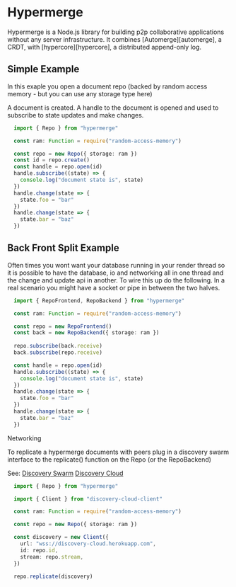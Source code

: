 # Hypermerge

Hypermerge is a Node.js library for building p2p collaborative applications without any server infrastructure.
It combines [Automerge][automerge], a CRDT, with [hypercore][hypercore], a distributed append-only log.

## Simple Example

In this exaple you open a document repo (backed by random access memory - but
you can use any storage type here)

A document is created.  A handle to the document is opened and used to
subscribe to state updates and make changes.

```ts
  import { Repo } from "hypermerge"

  const ram: Function = require("random-access-memory")

  const repo = new Repo({ storage: ram })
  const id = repo.create()
  const handle = repo.open(id)
  handle.subscribe((state) => {
    console.log("document state is", state)
  })
  handle.change(state => {
    state.foo = "bar"
  })
  handle.change(state => {
    state.bar = "baz"
  })
```

## Back Front Split Example

  Often times you wont want your database running in your render thread so it
is possible to have the database, io and networking all in one thread and the
change and update api in another.  To wire this up do the following.  In a real
scenario you might have a socket or pipe in between the two halves.

```ts
  import { RepoFrontend, RepoBackend } from "hypermerge"

  const ram: Function = require("random-access-memory")

  const repo = new RepoFrontend()
  const back = new RepoBackend({ storage: ram })
  
  repo.subscribe(back.receive)
  back.subscribe(repo.receive)

  const handle = repo.open(id)
  handle.subscribe((state) => {
    console.log("document state is", state)
  })
  handle.change(state => {
    state.foo = "bar"
  })
  handle.change(state => {
    state.bar = "baz"
  })
```

Networking

  To replicate a hypermerge documents with peers plug in a discovery swarm
interface to the replicate() function on the Repo (or the RepoBackend)

See:
[Discovery Swarm](https://github.com/mafintosh/discovery-swarm)
[Discovery Cloud](https://github.com/orionz/discovery-cloud-client)

```ts
  import { Repo } from "hypermerge"

  import { Client } from "discovery-cloud-client"

  const ram: Function = require("random-access-memory")

  const repo = new Repo({ storage: ram })

  const discovery = new Client({
    url: "wss://discovery-cloud.herokuapp.com",
    id: repo.id,
    stream: repo.stream,
  })

  repo.replicate(discovery)
```


